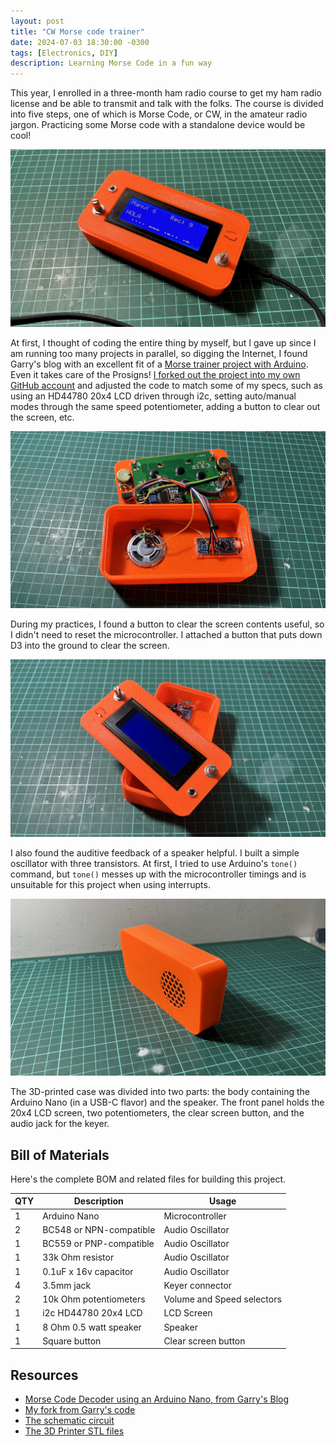 ```yaml
---
layout: post
title: "CW Morse code trainer"
date: 2024-07-03 18:30:00 -0300
tags: [Electronics, DIY]
description: Learning Morse Code in a fun way
---
```


This year, I enrolled in a three-month ham radio course to get my ham radio license and be able to transmit and talk with the folks. The course is divided into five steps, one of which is Morse Code, or CW, in the amateur radio jargon. Practicing some Morse code with a standalone device would be cool!

![Morse Trainer powered on](/assets/images/cw-morse-trainer-1/powered-on.jpg)


At first, I thought of coding the entire thing by myself, but I gave up since I am running too many projects in parallel, so digging the Internet, I found Garry's blog with an excellent fit of a [Morse trainer project with Arduino](https://garrysblog.com/2020/03/22/morse-code-decoder-using-an-arduino-nano/). Even it takes care of the Prosigns! [I forked out the project into my own GitHub account](https://github.com/reynico/arduino-morse-code-decoder) and adjusted the code to match some of my specs, such as using an HD44780 20x4 LCD driven through i2c, setting auto/manual modes through the same speed potentiometer, adding a button to clear out the screen, etc.

![Wiring](/assets/images/cw-morse-trainer-1/wired.jpg)


During my practices, I found a button to clear the screen contents useful, so I didn't need to reset the microcontroller. I attached a button that puts down D3 into the ground to clear the screen.

![Front Panel](/assets/images/cw-morse-trainer-1/front-panel.jpg)


I also found the auditive feedback of a speaker helpful. I built a simple oscillator with three transistors. At first, I tried to use Arduino's `tone()` command, but `tone()` messes up with the microcontroller timings and is unsuitable for this project when using interrupts.

![Speaker](/assets/images/cw-morse-trainer-1/speaker.jpg)


The 3D-printed case was divided into two parts: the body containing the Arduino Nano (in a USB-C flavor) and the speaker. The front panel holds the 20x4 LCD screen, two potentiometers, the clear screen button, and the audio jack for the keyer.


## Bill of Materials
Here's the complete BOM and related files for building this project.

| QTY | Description             | Usage                      |
| --- | ----------------------- | -------------------------- |
| 1   | Arduino Nano            | Microcontroller            |
| 2   | BC548 or NPN-compatible | Audio Oscillator           |
| 1   | BC559 or PNP-compatible | Audio Oscillator           |
| 1   | 33k Ohm resistor        | Audio Oscillator           |
| 1   | 0.1uF x 16v capacitor   | Audio Oscillator           |
| 4   | 3.5mm jack              | Keyer connector            |
| 2   | 10k Ohm potentiometers  | Volume and Speed selectors |
| 1   | i2c HD44780 20x4 LCD    | LCD Screen                 |
| 1   | 8 Ohm 0.5 watt speaker  | Speaker                    |
| 1   | Square button           | Clear screen button        |

## Resources
* [Morse Code Decoder using an Arduino Nano, from Garry's Blog](https://garrysblog.com/2020/03/22/morse-code-decoder-using-an-arduino-nano/)
* [My fork from Garry's code](https://github.com/reynico/arduino-morse-code-decoder)
* [The schematic circuit](https://github.com/reynico/arduino-morse-code-decoder/blob/master/schematic.pdf)
* [The 3D Printer STL files](https://github.com/reynico/arduino-morse-code-decoder/tree/master/3d-printed-case)